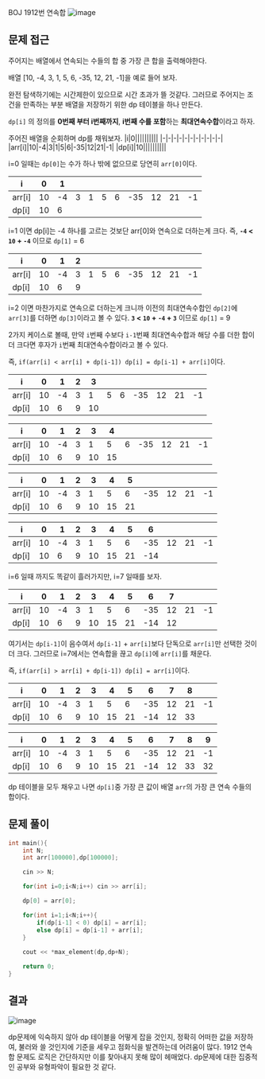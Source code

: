 BOJ 1912번 연속합
<img src="https://i.ibb.co/6Bd7z42/image.png" alt="image" border="0">

문제 접근
---
주어지는 배열에서 연속되는 수들의 합 중 가장 큰 합을 출력해야한다.

배열 [10, -4, 3, 1, 5, 6, -35, 12, 21, -1]을 예로 들어 보자.

완전 탐색하기에는 시간제한이 있으므로 시간 초과가 뜰 것같다.
그러므로 주어지는 조건을 만족하는 부분 배열을 저장하기 위한 dp 테이블을 하나 만든다.

`dp[i]` 의 정의를 **0번째 부터 i번째까지**, **i번째 수를 포함**하는 **최대연속수합**이라고 하자.

주어진 배열을 순회하며 dp를 채워보자.
|i|0||||||||||
|-|-|-|-|-|-|-|-|-|-|-|
|arr[i]|10|-4|3|1|5|6|-35|12|21|-1|
|dp[i]|10||||||||||

i=0 일때는 
`dp[0]`는 수가 하나 밖에 없으므로 당연히 `arr[0]`이다.

|i|0|1|||||||||
|-|-|-|-|-|-|-|-|-|-|-|
|arr[i]|10|-4|3|1|5|6|-35|12|21|-1|
|dp[i]|10|6|||||||||

i=1 이면
dp[i]는 -4 하나를 고르는 것보단 arr[0]와 연속으로 더하는게 크다.
즉, **`-4` < `10` + `-4`** 이므로 `dp[1]` = 6

|i|0|1|2||||||||
|-|-|-|-|-|-|-|-|-|-|-|
|arr[i]|10|-4|3|1|5|6|-35|12|21|-1|
|dp[i]|10|6|9||||||||

i=2 이면
마찬가지로 연속으로 더하는게 크니까 이전의 최대연속수합인 `dp[2]`에 `arr[3]`를 더하면 `dp[3]`이라고 볼 수 있다.
**`3` < `10` + `-4` + `3`** 이므로 `dp[1]` = 9

2가지 케이스로 볼때,
만약 `i`번째 수보다 `i-1`번째 최대연속수합과 해당 수를 더한 합이 더 크다면 후자가 `i`번째 최대연속수합이라고 볼 수 있다.

즉, `if(arr[i] < arr[i] + dp[i-1]) dp[i] = dp[i-1] + arr[i]`이다.

|i|0|1|2|3|||||||
|-|-|-|-|-|-|-|-|-|-|-|
|arr[i]|10|-4|3|1|5|6|-35|12|21|-1|
|dp[i]|10|6|9|10|||||||

|i|0|1|2|3|4||||||
|-|-|-|-|-|-|-|-|-|-|-|
|arr[i]|10|-4|3|1|5|6|-35|12|21|-1|
|dp[i]|10|6|9|10|15||||||

|i|0|1|2|3|4|5|||||
|-|-|-|-|-|-|-|-|-|-|-|
|arr[i]|10|-4|3|1|5|6|-35|12|21|-1|
|dp[i]|10|6|9|10|15|21|||||

|i|0|1|2|3|4|5|6||||
|-|-|-|-|-|-|-|-|-|-|-|
|arr[i]|10|-4|3|1|5|6|-35|12|21|-1|
|dp[i]|10|6|9|10|15|21|-14||||


i=6 일때 까지도 똑같이 흘러가지만, i=7 일때를 보자.

|i|0|1|2|3|4|5|6|7|||
|-|-|-|-|-|-|-|-|-|-|-|
|arr[i]|10|-4|3|1|5|6|-35|12|21|-1|
|dp[i]|10|6|9|10|15|21|-14|12|||

여기서는 `dp[i-1]`이 음수여서 `dp[i-1]` + `arr[i]`보다 단독으로 `arr[i]`만 선택한 것이 더 크다.
그러므로 i=7에서는 연속합을 끊고 `dp[i]`에 `arr[i]`를 채운다.

즉, `if(arr[i] > arr[i] + dp[i-1]) dp[i] = arr[i]`이다.

|i|0|1|2|3|4|5|6|7|8||
|-|-|-|-|-|-|-|-|-|-|-|
|arr[i]|10|-4|3|1|5|6|-35|12|21|-1|
|dp[i]|10|6|9|10|15|21|-14|12|33||

|i|0|1|2|3|4|5|6|7|8|9|
|-|-|-|-|-|-|-|-|-|-|-|
|arr[i]|10|-4|3|1|5|6|-35|12|21|-1|
|dp[i]|10|6|9|10|15|21|-14|12|33|32|

dp 테이블을 모두 채우고 나면 `dp[i]`중 가장 큰 값이 배열 `arr`의 가장 큰 연속 수들의 합이다.

문제 풀이
---
```cpp
int main(){
    int N;
    int arr[100000],dp[100000];

    cin >> N;

    for(int i=0;i<N;i++) cin >> arr[i];

    dp[0] = arr[0];

    for(int i=1;i<N;i++){
        if(dp[i-1] < 0) dp[i] = arr[i];
        else dp[i] = dp[i-1] + arr[i];
    }
    
    cout << *max_element(dp,dp+N);

    return 0;
}
```

결과
---
<img src="https://i.ibb.co/YNNYbtd/image.png" alt="image" border="0">


dp문제에 익숙하지 않아 dp 테이블을 어떻게 잡을 것인지, 정확히 어떠한 값을 저장하여, 불러와 쓸 것인지에 기준을 세우고 점화식을 발견하는데 어려움이 많다. 1912 연속합 문제도 로직은 간단하지만 이를 찾아내지 못해 많이 헤매었다.
dp문제에 대한 집중적인 공부와 유형파악이 필요한 것 같다.
